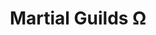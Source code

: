 ---
title: "Martial Guilds Ω"
linktitle: "Martial Guilds"
aliases:
    - /guilds/martial-guilds/
menu:
    lists:
        identifier: "martial-guilds"
        parent: "guilds"
---